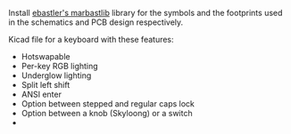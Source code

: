 Install [ebastler's marbastlib](https://github.com/ebastler/marbastlib) library for the symbols and the footprints used in the schematics and PCB design respectively.

Kicad file for a keyboard with these features:
- Hotswapable
- Per-key RGB lighting
- Underglow lighting
- Split left shift
- ANSI enter
- Option between stepped and regular caps lock
- Option between a knob (Skyloong) or a switch
- 
